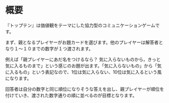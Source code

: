 # 概要

『トップテン』は価値観をテーマにした協力型のコミュニケーションゲームです。

まず、親となるプレイヤーがお題カードを選びます。他のプレイヤーは解答者となり１～１０までの数字が１つ渡されます。

例えば「親プレイヤーにあだ名をつけるなら？ 気に入らないものから，きっと気に入るものまで」という感じのお題が出ます。「気に入らないもの」から「気に入るもの」という表記なので、1位は気に入らない、10位は気に入るという風になります。

回答者は自分の数字と同じ順位になりそうな答えを出し、親プレイヤーが順位を付けていき、渡された数字通りの順に並べるのが目標となります。
